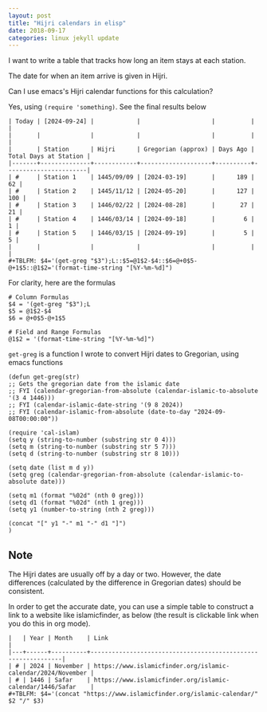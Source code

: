 ```yaml
---
layout: post
title: "Hijri calendars in elisp"
date: 2018-09-17
categories: linux jekyll update
---
```

I want to write a table that tracks how long an item stays at each station.

The date for when an item arrive is given in Hijri.

Can I use emacs's Hijri calendar functions for this calculation?

Yes, using `(require 'something)`. See the final results below

```
| Today | [2024-09-24] |            |                    |          |                       |
|       |              |            |                    |          |                       |
|       | Station      | Hijri      | Gregorian (approx) | Days Ago | Total Days at Station |
|-------+--------------+------------+--------------------+----------+-----------------------|
| #     | Station 1    | 1445/09/09 | [2024-03-19]       |      189 |                    62 |
| #     | Station 2    | 1445/11/12 | [2024-05-20]       |      127 |                   100 |
| #     | Station 3    | 1446/02/22 | [2024-08-28]       |       27 |                    21 |
| #     | Station 4    | 1446/03/14 | [2024-09-18]       |        6 |                     1 |
| #     | Station 5    | 1446/03/15 | [2024-09-19]       |        5 |                     5 |
|       |              |            |                    |          |                       |
#+TBLFM: $4='(get-greg "$3");L::$5=@1$2-$4::$6=@+0$5-@+1$5::@1$2='(format-time-string "[%Y-%m-%d]")
```

For clarity, here are the formulas

```
# Column Formulas
$4 = '(get-greg "$3");L
$5 = @1$2-$4
$6 = @+0$5-@+1$5

# Field and Range Formulas
@1$2 = '(format-time-string "[%Y-%m-%d]")
```

`get-greg` is a function I wrote to convert Hijri dates to Gregorian, using emacs functions

``` elisp
(defun get-greg(str)
;; Gets the gregorian date from the islamic date
;; FYI (calendar-gregorian-from-absolute (calendar-islamic-to-absolute '(3 4 1446)))
;; FYI (calendar-islamic-date-string '(9 8 2024))
;; FYI (calendar-islamic-from-absolute (date-to-day "2024-09-08T00:00:00"))

(require 'cal-islam)
(setq y (string-to-number (substring str 0 4)))
(setq m (string-to-number (substring str 5 7)))
(setq d (string-to-number (substring str 8 10)))

(setq date (list m d y))
(setq greg (calendar-gregorian-from-absolute (calendar-islamic-to-absolute date)))

(setq m1 (format "%02d" (nth 0 greg)))
(setq d1 (format "%02d" (nth 1 greg)))
(setq y1 (number-to-string (nth 2 greg)))

(concat "[" y1 "-" m1 "-" d1 "]")
)    
```

## Note

The Hijri dates are usually off by a day or two. However, the date differences (calculated by the difference in Gregorian dates) should be consistent.


In order to get the accurate date, you can use a simple table to construct a link to a website like islamicfinder, as below (the result is clickable link when you do this in org mode).

```
|   | Year | Month    | Link                                                         |
|---+------+----------+--------------------------------------------------------------|
| # | 2024 | November | https://www.islamicfinder.org/islamic-calendar/2024/November |
| # | 1446 | Safar    | https://www.islamicfinder.org/islamic-calendar/1446/Safar    |
#+TBLFM: $4='(concat "https://www.islamicfinder.org/islamic-calendar/" $2 "/" $3)
```
